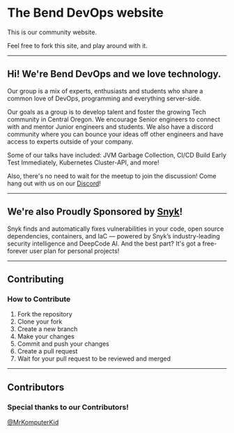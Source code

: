 # The Bend DevOps website

This is our community website.

Feel free to fork this site, and play around with it.

---

## Hi! We're Bend DevOps and we love technology. 

Our group is a mix of experts, enthusiasts and students who share a common love of DevOps, programming and everything server-side.

Our goals as a group is to develop talent and foster the growing Tech community in Central Oregon. We encourage Senior engineers to connect with and mentor Junior engineers and students. We also have a discord community where you can bounce your ideas off other engineers and have access to experts outside of your company.

Some of our talks have included: JVM Garbage Collection, CI/CD Build Early Test Immediately, Kubernetes Cluster-API, and more!

Also, there's no need to wait for the meetup to join the discussion! Come hang out with us on our [Discord](https://discord.com/invite/zW3mZU9g9b)!

---

## We're also Proudly Sponsored by [Snyk](https://snyk.io/)! 

Snyk finds and automatically fixes vulnerabilities in your code, open source dependencies, containers, and IaC — powered by Snyk’s industry-leading security intelligence and DeepCode AI. And the best part? It's got a free-forever user plan for personal projects!

---

## Contributing

### How to Contribute 

1. Fork the repository
2. Clone your fork
3. Create a new branch
4. Make your changes
5. Commit and push your changes
6. Create a pull request
7. Wait for your pull request to be reviewed and merged


---

## Contributors

### Special thanks to our Contributors! 

[@MrKomputerKid](https://github.com/MrKomputerKid)
